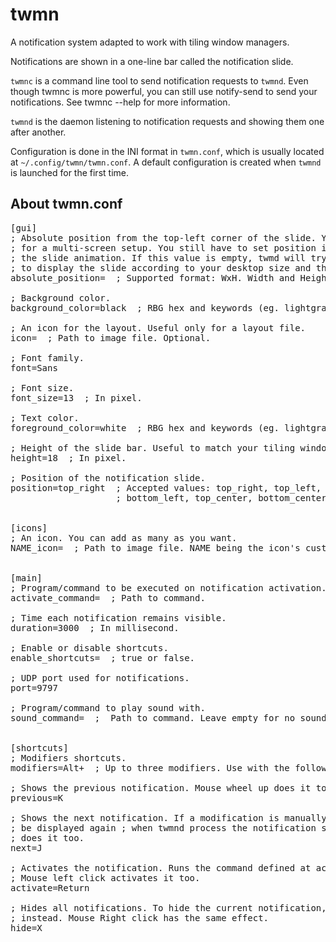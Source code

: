 twmn
====
A notification system adapted to work with tiling window managers.

Notifications are shown in a one-line bar called the notification slide.

`twmnc` is a command line tool to send notification requests to `twmnd`. Even though twmnc is more powerful, you can still use notify-send to send your notifications. See twmnc --help for more information.

`twmnd` is the daemon listening to notification requests and showing them one after another.

Configuration is done in the INI format in `twmn.conf`, which is usually located at `~/.config/twmn/twmn.conf`. A default configuration is created when `twmnd` is launched for the first time.


About twmn.conf
---------------
<pre>
[gui]
; Absolute position from the top-left corner of the slide. You may need it
; for a multi-screen setup. You still have to set position in order to choose
; the slide animation. If this value is empty, twmd will try to figure out where
; to display the slide according to your desktop size and the position value.
absolute_position=  ; Supported format: WxH. Width and Height being integers.

; Background color.
background_color=black  ; RBG hex and keywords (eg. lightgray) are supported.

; An icon for the layout. Useful only for a layout file.
icon=  ; Path to image file. Optional.

; Font family.
font=Sans

; Font size.
font_size=13  ; In pixel.

; Text color.
foreground_color=white  ; RBG hex and keywords (eg. lightgray) are supported.

; Height of the slide bar. Useful to match your tiling window manager's bar.
height=18  ; In pixel.

; Position of the notification slide.
position=top_right  ; Accepted values: top_right, top_left, bottom_right,
                    ; bottom_left, top_center, bottom_center, center.


[icons]
; An icon. You can add as many as you want.
NAME_icon=  ; Path to image file. NAME being the icon's custom name.


[main]
; Program/command to be executed on notification activation.
activate_command=  ; Path to command.

; Time each notification remains visible.
duration=3000  ; In millisecond.

; Enable or disable shortcuts.
enable_shortcuts=  ; true or false.

; UDP port used for notifications.
port=9797

; Program/command to play sound with.
sound_command=  ;  Path to command. Leave empty for no sound.


[shortcuts]
; Modifiers shortcuts.
modifiers=Alt+  ; Up to three modifiers. Use with the following shortcuts.

; Shows the previous notification. Mouse wheel up does it too.
previous=K

; Shows the next notification. If a modification is manually shown it will not
; be displayed again ; when twmnd process the notification stack. Mouse wheel up
; does it too.
next=J

; Activates the notification. Runs the command defined at activate_command.
; Mouse left click activates it too.
activate=Return

; Hides all notifications. To hide the current notification, use the "next" key
; instead. Mouse Right click has the same effect.
hide=X
</pre>
